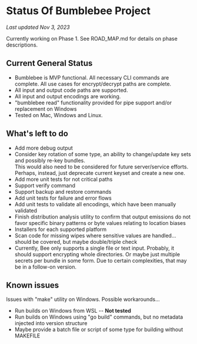 # Status Of Bumblebee Project
_Last updated Nov 3, 2023_

Currently working on Phase 1.  See ROAD_MAP.md for details on phase descriptions.

## Current General Status
- Bumblebee is MVP functional.  All necessary CLI commands are complete.  All use cases for encrypt/decrypt 
paths are complete.
- All input and output code paths are supported.
- All input and output encodings are working.
- "bumblebee read" functionality provided for pipe support and/or replacement on Windows
- Tested on Mac, Windows and Linux.

## What's left to do
- Add more debug output
- Consider key rotation of some type, an ability to change/update key sets and possibly re-key bundles.  
This would also need to be considered for future server/service efforts.  Perhaps, instead, just 
deprecate current keyset and create a new one.
- Add more unit tests for not critical paths 
- Support verify command
- Support backup and restore commands
- Add unit tests for failure and error flows
- Add unit tests to validate all encodings, which have been manually validated
- Finish distribution analysis utility to confirm that output emissions do not favor specific binary 
patterns or byte values relating to location biases 
- Installers for each supported platform
- Scan code for missing wipes where sensitive values are handled... should be covered, but maybe double/triple check
- Currently, Bee only supports a single file or text input.  Probably, it should support encrypting whole directories.
Or maybe just multiple secrets per bundle in some form. Due to certain complexities, 
that may be in a follow-on version.  

## Known issues
Issues with "make" utility on Windows. Possible workarounds...
- Run builds on Windows from WSL -- **Not tested**
- Run builds on Windows using "go build" commands, but no metadata injected into version structure
- Maybe provide a batch file or script of some type for building without MAKEFILE
